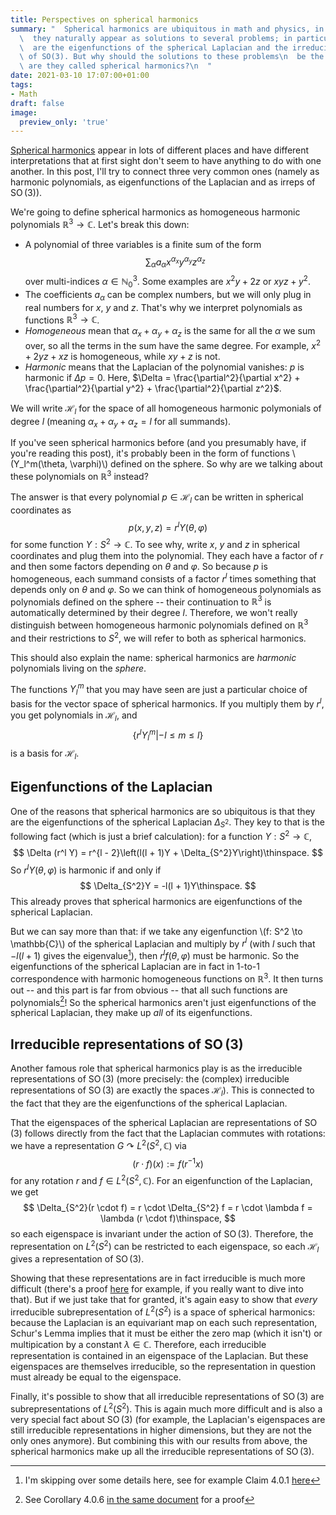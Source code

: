```yaml
---
title: Perspectives on spherical harmonics
summary: "  Spherical harmonics are ubiquitous in math and physics, in part because\n\
  \  they naturally appear as solutions to several problems; in particular they\n\
  \  are the eigenfunctions of the spherical Laplacian and the irreducible\n  representations\
  \ of SO(3). But why should the solutions to these problems\n  be the same? And why\
  \ are they called spherical harmonics?\n  "
date: 2021-03-10 17:07:00+01:00
tags:
- Math
draft: false
image:
  preview_only: 'true'
---
```


[Spherical harmonics](https://en.wikipedia.org/wiki/Spherical%5Fharmonics) appear in lots of different places and have different
interpretations that at first sight don't seem to have anything to do
with one another. In this post, I'll try to connect three very common ones
(namely as harmonic polynomials, as eigenfunctions of the Laplacian
and as irreps of $\operatorname{SO}(3)$).

We're going to define spherical harmonics as homogeneous harmonic polynomials
$\mathbb{R}^3 \to \mathbb{C}$. Let's break this down:

-   A polynomial of three variables is a finite sum of the form
    $$
    \sum_{\alpha} a_\alpha x^{\alpha_x}y^{\alpha_y}z^{\alpha_z}
    $$
    over multi-indices $\alpha \in \mathbb{N}_0^3$. Some examples are
    $x^2y + 2z$ or $xyz + y^2$.
-   The coefficients $a_\alpha$ can be complex numbers, but we will only plug
    in real numbers for $x$, $y$ and $z$. That's why we interpret polynomials
    as functions $\mathbb{R}^3 \to \mathbb{C}$.
-   _Homogeneous_ mean that $\alpha_x + \alpha_y + \alpha_z$ is the same for
    all the $\alpha$ we sum over, so all the terms in the sum have the same
    degree. For example, $x^2 + 2yz + xz$ is homogeneous, while $xy + z$ is not.
-   _Harmonic_ means that the Laplacian of the polynomial vanishes: $p$ is harmonic if
    $\Delta p = 0$. Here, $\Delta = \frac{\partial^2}{\partial x^2} + \frac{\partial^2}{\partial y^2} +
          \frac{\partial^2}{\partial z^2}$.

We will write $\mathcal{H}_l$ for the space of all homogeneous harmonic polymonials
of degree $l$ (meaning $\alpha_x + \alpha_y + \alpha_z = l$ for all summands).

If you've seen spherical harmonics before (and you presumably have, if you're
reading this post), it's probably been in the form of functions \\(Y\_l^m(\theta,
\varphi)\\) defined on the sphere. So why are we talking about these polynomials
on $\mathbb{R}^3$ instead?

The answer is that every polynomial $p \in \mathcal{H}_l$ can be written
in spherical coordinates as
$$
p(x, y, z) = r^l Y(\theta, \varphi)
$$
for some function $Y: S^2 \to \mathbb{C}$. To see why, write $x$, $y$ and $z$
in spherical coordinates and plug them into the polynomial. They each have
a factor of $r$ and then some factors depending on $\theta$ and $\varphi$.
So because $p$ is homogeneous, each summand consists of a factor $r^l$ times
something that depends only on $\theta$ and $\varphi$. So we can think of
homogeneous polynomials as polynomials defined on the sphere -- their continuation
to $\mathbb{R}^3$ is automatically determined by their degree $l$. Therefore,
we won't really distinguish between homogeneous harmonic polynomials defined
on $\mathbb{R}^3$ and their restrictions to $S^2$, we will refer to both as
spherical harmonics.

This should also explain the name: spherical harmonics are _harmonic_ polynomials
living on the _sphere_.

The functions $Y_l^m$ that you may have seen are just a particular choice of
basis for the vector space of spherical harmonics. If you multiply them by
$r^l$, you get polynomials in $\mathcal{H}_l$, and
$$
\{r^l Y_l^m| -l \leq m \leq l\}
$$
is a basis for $\mathcal{H}_l$.


## Eigenfunctions of the Laplacian

One of the reasons that spherical harmonics are so ubiquitous is that they
are the eigenfunctions of the spherical Laplacian $\Delta_{S^2}$. They key
to that is the following fact (which is just a brief calculation):
for a function $Y: S^2 \to \mathbb{C}$,
$$
\Delta (r^l Y) = r^{l - 2}\left(l(l + 1)Y + \Delta_{S^2}Y\right)\thinspace.
$$
So $r^l Y(\theta, \varphi)$ is harmonic if and only if
$$
\Delta_{S^2}Y = -l(l + 1)Y\thinspace.
$$
This already proves that spherical harmonics are eigenfunctions of the spherical
Laplacian.

But we can say more than that: if we take any eigenfunction \\(f: S^2 \to
\mathbb{C}\\) of the spherical Laplacian and multiply by $r^l$ (with $l$ such
that $-l(l + 1)$ gives the eigenvalue[^1]), then $r^l f(\theta, \varphi)$ must be
harmonic. So the eigenfunctions of the spherical Laplacian are in fact in 1-to-1
correspondence with harmonic homogeneous functions on $\mathbb{R}^3$. It then turns
out -- and this part is far from obvious -- that all such functions are
polynomials[^2]! So the
spherical harmonics aren't just eigenfunctions of the spherical Laplacian, they
make up _all_ of its eigenfunctions.


## Irreducible representations of $\operatorname{SO}(3)$

Another famous role that spherical harmonics play is as the irreducible
representations of $\operatorname{SO}(3)$ (more precisely: the (complex)
irreducible representations of $\operatorname{SO}(3)$ are exactly the spaces
$\mathcal{H}_l$). This is connected to the fact that they are the
eigenfunctions of the spherical Laplacian.

That the eigenspaces of the spherical Laplacian are representations of $\operatorname{SO}(3)$
follows directly from the fact that the Laplacian commutes with rotations: we have
a representation $G \curvearrowright L^2(S^2, \mathbb{C})$ via
$$
(r \cdot f)(x) := f(r^{-1}x)
$$
for any rotation $r$ and $f \in L^2(S^2, \mathbb{C})$. For an eigenfunction
of the Laplacian, we get
$$
\Delta_{S^2}(r \cdot f) = r \cdot \Delta_{S^2} f = r \cdot \lambda f = \lambda (r \cdot f)\thinspace,
$$
so each eigenspace is invariant under the action of $\operatorname{SO}(3)$.
Therefore, the representation on $L^2(S^2)$ can be restricted to each eigenspace,
so each $\mathcal{H}_l$ gives a representation of $\operatorname{SO}(3)$.

Showing that these representations are in fact irreducible is much more
difficult (there's a proof [here](https://www.cis.upenn.edu/~cis610/sharmonics.pdf) for example, if you really want to dive into
that). But if we just take that for granted, it's again easy to show that
_every_ irreducible subrepresentation of $L^2(S^2)$ is a space of spherical
harmonics: because the Laplacian
is an equivariant map on each such representation, Schur's Lemma implies that
it must be either the zero map (which it isn't) or multipication by a constant
$\lambda \in \mathbb{C}$. Therefore, each irreducible representation is
contained in an eigenspace of the Laplacian. But these eigenspaces are themselves
irreducible, so the representation in question must already be equal to the
eigenspace.

Finally, it's possible to show that all irreducible representations of $\operatorname{SO}(3)$
are subrepresentations of $L^2(S^2)$. This is again much more difficult and
is also a very special fact about $\operatorname{SO}(3)$ (for example,
the Laplacian's eigenspaces are still irreducible representations in higher dimensions,
but they are not the only ones anymore). But combining this with our results
from above, the spherical harmonics make up all the irreducible representations
of $\operatorname{SO}(3)$.

[^1]: I'm skipping over some details here, see for example Claim 4.0.1 [here](http://www-users.math.umn.edu/~garrett/m/mfms/notes%5Fc/spheres%5FI.pdf)
[^2]: See Corollary 4.0.6 [in the same document](http://www-users.math.umn.edu/~garrett/m/mfms/notes%5Fc/spheres%5FI.pdf) for a proof
